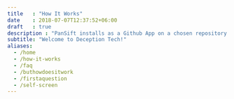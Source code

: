 ```yaml
---
title   : "How It Works"
date    : 2018-07-07T12:37:52+06:00
draft   : true
description : "PanSift installs as a Github App on a chosen repository. It honeytokens with Thinkst canarytokens out-of-the-box!" 
subtitle: "Welcome to Deception Tech!"
aliases:
  - /home
  - /how-it-works
  - /faq
  - /buthowdoesitwork
  - /firstaquestion
  - /self-screen
---
```


